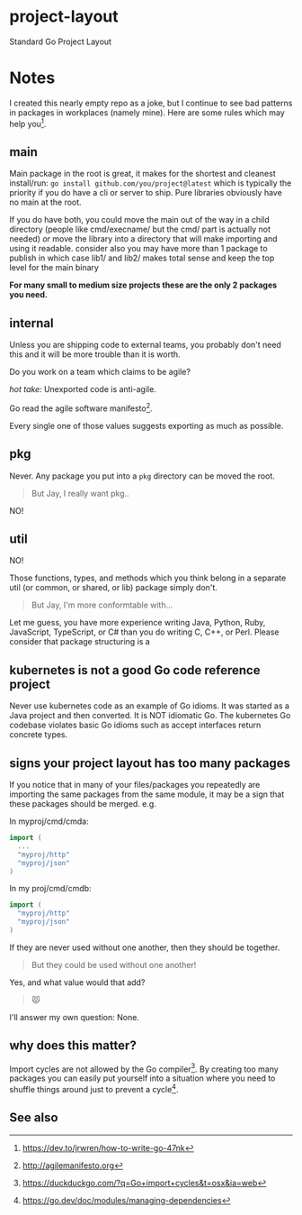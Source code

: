 # project-layout
Standard Go Project Layout

# Notes

I created this nearly empty repo as a joke, but I continue to see bad patterns in packages in workplaces (namely mine).
Here are some rules which may help you[^4].

## main

Main package in the root is great, it makes for the shortest and cleanest install/run: `go install github.com/you/project@latest`
which is typically the priority if you do have a cli or server to ship. Pure libraries obviously have no main at the root.

If you do have both, you could move the main out of the way in a child directory (people like cmd/execname/ but the cmd/ part is actually
not needed) _or_ move the library into a directory that will make
importing and using it readable. consider also you may have more than 1 package to publish in which case lib1/ and lib2/ makes total sense
and keep the top level for the main binary

**For many small to medium size projects these are the only 2 packages you need.**

## internal

Unless you are shipping code to external teams, you probably don't need this and it will be more trouble than it is worth.

Do you work on a team which claims to be agile?

_hot take:_ Unexported code is anti-agile.

Go read the agile software manifesto[^1].

Every single one of those values suggests exporting as much as possible.

## pkg

Never.
Any package you put into a `pkg` directory can be moved the root.

> But Jay, I really want pkg..

NO!

## util

NO!

Those functions, types, and methods which you think belong in a separate util (or common, or shared, or lib) package simply don't.

> But Jay, I'm more conformtable with...

Let me guess, you have more experience writing Java, Python, Ruby, JavaScript, TypeScript, or C# than you do writing C, C++, or Perl.
Please consider that package structuring is a 

## kubernetes is not a good Go code reference project

Never use kubernetes code as an example of Go idioms.
It was started as a Java project and then converted.
It is NOT idiomatic Go. 
The kubernetes Go codebase violates basic Go idioms such as accept interfaces return concrete types.

## signs your project layout has too many packages

If you notice that in many of your files/packages you repeatedly are importing the same packages from the same module, it may be a sign that these packages should be merged. e.g.

In myproj/cmd/cmda:
```go
import (
  ...
  "myproj/http"
  "myproj/json"
)
```

In my proj/cmd/cmdb:
```go
import (
  "myproj/http"
  "myproj/json"
)
```

If they are never used without one another, then they should be together.

> But they could be used without one another!

Yes, and what value would that add?

> 😾

I'll answer my own question: None.


## why does this matter?

Import cycles are not allowed by the Go compiler[^2].
By creating too many packages you can easily put yourself into a situation where you need to shuffle things around just to prevent a cycle[^3].

## See also

[^1]: http://agilemanifesto.org
[^2]: https://duckduckgo.com/?q=Go+import+cycles&t=osx&ia=web
[^3]: https://go.dev/doc/modules/managing-dependencies
[^4]: https://dev.to/jrwren/how-to-write-go-47nk
